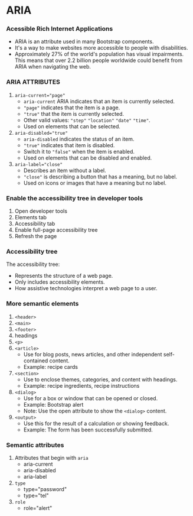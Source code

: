 # ARIA

### Acessible Rich Internet Applications

- ARIA is an attribute used in many Bootstrap components.
- It's a way to make websites more accessible to people with disabilities.
- Approximately 27% of the world's population has visual impairments.
  This means that over 2.2 billion people worldwide
  could benefit from ARIA when navigating the web.

### ARIA ATTRIBUTES

1. `aria-current="page"`
   - `aria-current` ARIA indicates that an item is currently selected.
   - `"page"` indicates that the item is a page.
   - `"true"` that the item is currently selected.
   - Other valid values: `"step"` `"location"` `"date"` `"time"`.
   - Used on elements that can be selected.
2. `aria-disabled="true"`
   - `aria-disabled` indicates the status of an item.
   - `"true"` indicates that item is disabled.
   - Switch it to `"false"` when the item is enabled.
   - Used on elements that can be disabled and enabled.
3. `aria-label="close"`
   - Describes an item without a label.
   - `"close"` is describing a button that has a meaning, but no label.
   - Used on icons or images that have a meaning but no label.

### Enable the accessibility tree in developer tools

1.  Open developer tools
2.  Elements tab
3.  Accessibility tab
4.  Enable full-page accessibility tree
5.  Refresh the page

### Accessibility tree

The accessibility tree:

- Represents the structure of a web page.
- Only includes accessibility elements.
- How assistive technologies interpret a web page to a user.

### More semantic elements

1. `<header>`
2. `<main>`
3. `<footer>`
4. headings
5. `<p>`
6. `<article>`
   - Use for blog posts, news articles, and other independent self-contained content.
   - Example: recipe cards
7. `<section>`
   - Use to enclose themes, categories, and content with headings.
   - Example: recipe ingredients, recipe instructions
8. `<dialog>`
   - Use for a box or window that can be opened or closed.
   - Example: Bootstrap alert
   - Note: Use the open attribute to show the `<dialog>` content.
9. `<output>`
   - Use this for the result of a calculation or showing feedback.
   - Example: The form has been successfully submitted.

### Semantic attributes

1. Attributes that begin with `aria`
   - aria-current
   - aria-disabled
   - aria-label
2. `type`
   - type="password"
   - type="tel"
3. `role`
   - role="alert"
